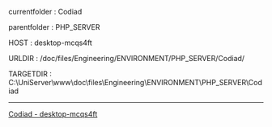 currentfolder : Codiad

parentfolder : PHP_SERVER

HOST : desktop-mcqs4ft

URLDIR : /doc/files/Engineering/ENVIRONMENT/PHP_SERVER/Codiad/

TARGETDIR : C:\UniServer\www\doc\files\Engineering\ENVIRONMENT\PHP_SERVER\Codiad
___
[Codiad - desktop-mcqs4ft](http://desktop-mcqs4ft/doc/files/Engineering/ENVIRONMENT/PHP_SERVER/Codiad/open-command-prompt-here.html)
